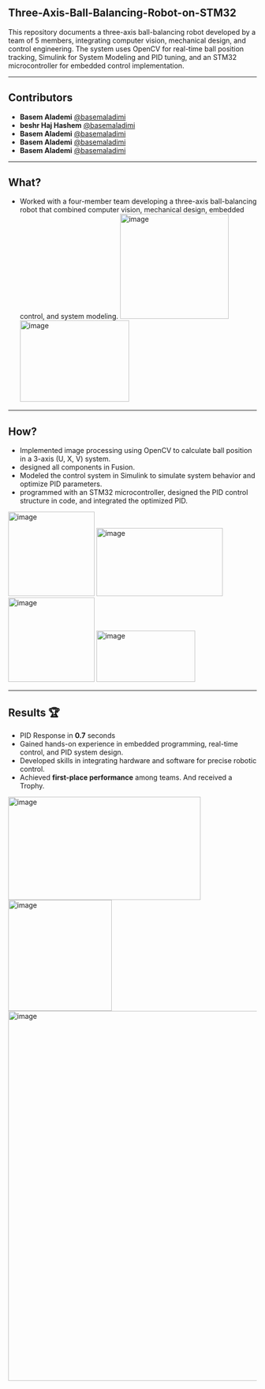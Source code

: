 ## Three-Axis-Ball-Balancing-Robot-on-STM32
This repository documents a three-axis ball-balancing robot developed by a team of 5 members, integrating computer vision, mechanical design, and control engineering. The system uses OpenCV for real-time ball position tracking, Simulink for System Modeling and PID tuning, and an STM32 microcontroller for embedded control implementation.

________________________________________________________________________________________________
## Contributors

- **Basem Alademi** [@basemaladimi](https://github.com/basemaladimi)
- **beshr Haj Hashem** [@basemaladimi](https://github.com/basemaladimi)
- **Basem Alademi** [@basemaladimi](https://github.com/basemaladimi)
- **Basem Alademi** [@basemaladimi](https://github.com/basemaladimi)
- **Basem Alademi** [@basemaladimi](https://github.com/basemaladimi)


________________________________________________________________________________________________
## What?

  - Worked with a four-member team developing a three-axis ball-balancing robot that combined computer vision, mechanical design, embedded control, and system modeling.
<img width="220" height="213" alt="image" src="https://github.com/user-attachments/assets/e59f6422-6c7e-43a6-b2e6-e5bf15c3b50c" /> <img width="221" height="165" alt="image" src="https://github.com/user-attachments/assets/465eefb0-270a-4309-8c59-3d85ca22ba97" />

________________________________________________________________________________________________

## How?

  - Implemented image processing using OpenCV to calculate ball position in a 3-axis (U, X, V) system.
  - designed all components in Fusion.
  - Modeled the control system in Simulink to simulate system behavior and optimize PID parameters.
  - programmed with an STM32 microcontroller, designed the PID control structure in code, and integrated the optimized PID.


 <img width="175" height="171" alt="image" src="https://github.com/user-attachments/assets/73d8be67-4424-479a-accb-f3de5830d9dd" /> <img width="256" height="138" alt="image" src="https://github.com/user-attachments/assets/abb83442-3b5e-472c-90be-3fd5c1274e62" />  <img width="175" height="171" alt="image" src="https://github.com/user-attachments/assets/6c5c333c-7efc-4270-b6d4-c839ec25e666" /> <img width="200" height="104" alt="image" src="https://github.com/user-attachments/assets/a9063a3e-6ef4-4386-8071-5e53557731b3" />

 ________________________________________________________________________________________________

 ## Results 🏆 

   - PID Response in **0.7** seconds
   - Gained hands-on experience in embedded programming, real-time control, and PID system design.
   - Developed skills in integrating hardware and software for precise robotic control.
   - Achieved **first-place performance** among teams. And received a Trophy.

<img width="390" height="209" alt="image" src="https://github.com/user-attachments/assets/101c44a2-481c-449e-b867-a7c227766c0e" /> <img width="210" height="225" alt="image" src="https://github.com/user-attachments/assets/ae26da37-a660-47db-ac0d-89e81e019d97" /> <img width="1000" height="750" alt="image" src="https://github.com/user-attachments/assets/1eb4cac5-1a59-4c7d-8869-f46cc5dd3982" />


 



